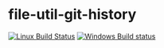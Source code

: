 # file-util-git-history

[![Linux Build Status](https://travis-ci.org/ChristianMurphy/vfile-util-git-history.svg?branch=master)](https://travis-ci.org/ChristianMurphy/vfile-util-git-history)
[![Windows Build status](https://ci.appveyor.com/api/projects/status/yb6i6a897a6stmgk/branch/master?svg=true)](https://ci.appveyor.com/project/ChristianMurphy/file-util-git-history/branch/master)
